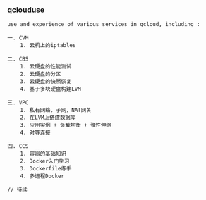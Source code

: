 ### qclouduse ###

    use and experience of various services in qcloud, including :

    一. CVM
        1. 云机上的iptables
    
    二. CBS
        1. 云硬盘的性能测试
        2. 云硬盘的分区
        3. 云硬盘的快照恢复
        4. 基于多块硬盘构建LVM
    
    三. VPC
        1. 私有网络，子网，NAT网关
        2. 在LVM上搭建数据库
        3. 应用实例 + 负载均衡 + 弹性伸缩
        4. 对等连接
    
    四. CCS
        1. 容器的基础知识
        2. Docker入门学习
        3. Dockerfile练手
        4. 多进程Docker
    
    // 待续
